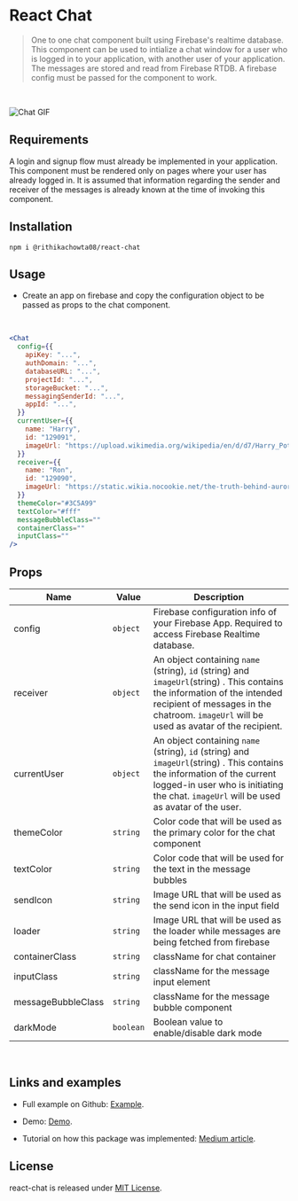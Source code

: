 # React Chat

> One to one chat component built using Firebase's realtime database. This component can be used to intialize a chat window for a user who is logged in to your application, with another user of your application. The messages are stored and read from Firebase RTDB. A firebase config must be passed for the component to work.

<br/>

![Chat GIF](https://i.imgur.com/VrV3unZ.gif)

## Requirements

A login and signup flow must already be implemented in your application. This component must be rendered only on pages where your user has already logged in. It is assumed that information regarding the sender and receiver of the messages is already known at the time of invoking this component.

## Installation

`npm i @rithikachowta08/react-chat`

## Usage

- Create an app on firebase and copy the configuration object to be passed as props to the chat component.

<br/>

```jsx harmony
<Chat
  config={{
    apiKey: "...",
    authDomain: "...",
    databaseURL: "...",
    projectId: "...",
    storageBucket: "...",
    messagingSenderId: "...",
    appId: "...",
  }}
  currentUser={{
    name: "Harry",
    id: "129091",
    imageUrl: "https://upload.wikimedia.org/wikipedia/en/d/d7/Harry_Potter_character_poster.jpg",
  }}
  receiver={{
    name: "Ron",
    id: "129090",
    imageUrl: "https://static.wikia.nocookie.net/the-truth-behind-aurora/images/8/85/Ron_Weasley.jpg",
  }}
  themeColor="#3C5A99"
  textColor="#fff"
  messageBubbleClass=""
  containerClass=""
  inputClass=""
/>
```

## Props

| Name               | Value     | Description                                                                                                                                                                                                           |
| ------------------ | --------- | --------------------------------------------------------------------------------------------------------------------------------------------------------------------------------------------------------------------- |
| config             | `object`  | Firebase configuration info of your Firebase App. Required to access Firebase Realtime database.                                                                                                                      |
| receiver           | `object`  | An object containing `name` (string), `id` (string) and `imageUrl`(string) . This contains the information of the intended recipient of messages in the chatroom. `imageUrl` will be used as avatar of the recipient. |
| currentUser        | `object`  | An object containing `name` (string), `id` (string) and `imageUrl`(string) . This contains the information of the current logged-in user who is initiating the chat. `imageUrl` will be used as avatar of the user.   |
| themeColor         | `string`  | Color code that will be used as the primary color for the chat component                                                                                                                                              |
| textColor          | `string`  | Color code that will be used for the text in the message bubbles                                                                                                                                                      |
| sendIcon           | `string`  | Image URL that will be used as the send icon in the input field                                                                                                                                                       |
| loader             | `string`  | Image URL that will be used as the loader while messages are being fetched from firebase                                                                                                                              |
| containerClass     | `string`  | className for chat container                                                                                                                                                                                          |
| inputClass         | `string`  | className for the message input element                                                                                                                                                                               |
| messageBubbleClass | `string`  | className for the message bubble component                                                                                                                                                                            |
| darkMode           | `boolean` | Boolean value to enable/disable dark mode                                                                                                                                                                             |

<br/>

## Links and examples

- Full example on Github: [Example](https://github.com/rithikachowta08/react-chat/tree/main/example).

- Demo: [Demo](https://neon-horse-6efae9.netlify.app/).

- Tutorial on how this package was implemented: [Medium article](https://medium.com/@rithikachowta/building-a-real-time-chat-application-with-react-firebase-and-redux-saga-9cbbdbc34720?postPublishedType=initial).

## License

react-chat is released under [MIT License](https://opensource.org/licenses/MIT).
